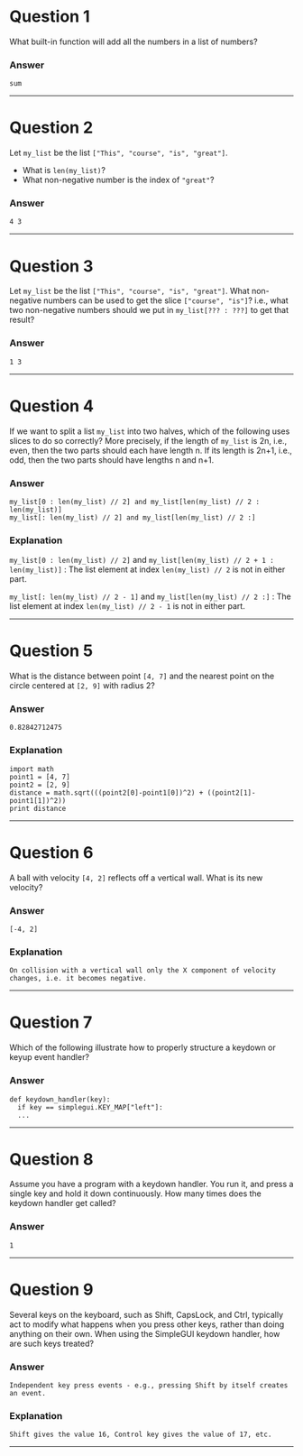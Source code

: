 # Question 1
  What built-in function will add all the numbers in a list of numbers?

### Answer
    sum  
----
# Question 2
  Let `my_list` be the list `["This", "course", "is", "great"]`.
* What is `len(my_list)`?
* What non-negative number is the index of `"great"`?  

### Answer
    4 3  

----
# Question 3
  Let `my_list` be the list `["This", "course", "is", "great"]`. What non-negative numbers can be used to get the slice `["course", "is"]`? i.e., what two non-negative numbers should we put in `my_list[??? : ???]` to get that result?

### Answer
    1 3  

----
# Question 4
  If we want to split a list `my_list` into two halves, which of the following uses slices to do so correctly? More precisely, if the length of `my_list` is 2n, i.e., even, then the two parts should each have length n. If its length is 2n+1, i.e., odd, then the two parts should have lengths n and n+1.  

### Answer
    my_list[0 : len(my_list) // 2] and my_list[len(my_list) // 2 : len(my_list)]
    my_list[: len(my_list) // 2] and my_list[len(my_list) // 2 :]  

### Explanation
`my_list[0 : len(my_list) // 2]` and `my_list[len(my_list) // 2 + 1 : len(my_list)]` : The list element at index `len(my_list) // 2` is not in either part.  

`my_list[: len(my_list) // 2 - 1]` and `my_list[len(my_list) // 2 :]` : The list element at index `len(my_list) // 2 - 1` is not in either part.  

----
# Question 5
  What is the distance between point `[4, 7]` and the nearest point on the circle centered at `[2, 9]` with radius 2?

### Answer
    0.82842712475  

### Explanation
    import math
    point1 = [4, 7]
    point2 = [2, 9]
    distance = math.sqrt(((point2[0]-point1[0])^2) + ((point2[1]-point1[1])^2))
    print distance

----
# Question 6
  A ball with velocity `[4, 2]` reflects off a vertical wall. What is its new velocity?  

### Answer
    [-4, 2]  

### Explanation
    On collision with a vertical wall only the X component of velocity changes, i.e. it becomes negative.

----
# Question 7
  Which of the following illustrate how to properly structure a keydown or keyup event handler?

### Answer
    def keydown_handler(key):  
      if key == simplegui.KEY_MAP["left"]:  
      ...    

----
# Question 8
  Assume you have a program with a keydown handler. You run it, and press a single key and hold it down continuously. How many times does the keydown handler get called?  

### Answer
    1

----  
# Question 9
  Several keys on the keyboard, such as Shift, CapsLock, and Ctrl, typically act to modify what happens when you press other keys, rather than doing anything on their own. When using the SimpleGUI keydown handler, how are such keys treated?  

### Answer
    Independent key press events - e.g., pressing Shift by itself creates an event.  

### Explanation
    Shift gives the value 16, Control key gives the value of 17, etc.

----
